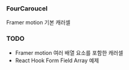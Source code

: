 ### FourCaroucel   
Framer motion 기본 캐러셀

### TODO
- Framer motion 여러 배열 요소를 포함한 캐러셀
- React Hook Form Field Array 예제
